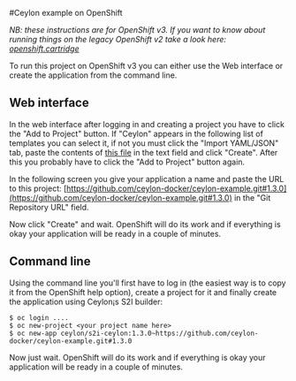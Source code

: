 #Ceylon example on OpenShift

*NB: these instructions are for OpenShift v3. If you want to know about running things on the legacy OpenShift v2 take a look here: [openshift.cartridge](https://github.com/ceylon/openshift-cartridge)*

To run this project on OpenShift v3 you can either use the Web interface or create the application from the command line.

## Web interface

In the web interface after logging in and creating a project you have to click the "Add to Project" button. If "Ceylon" appears in the following list of templates you can select it, if not you must click the "Import YAML/JSON" tab, paste the contents of [this file]() in the text field and click "Create". After this you probably have to click the "Add to Project" button again.

In the following screen you give your application a name and paste the URL to this project: [https://github.com/ceylon-docker/ceylon-example.git#1.3.0](https://github.com/ceylon-docker/ceylon-example.git#1.3.0) in the "Git Repository URL" field.

Now click "Create" and wait. OpenShift will do its work and if everything is okay your application will be ready in a couple of minutes.
 
## Command line

Using the command line you'll first have to log in (the easiest way is to copy it from the OpenShift help option), create a project for it and finally create the application using Ceylon¡s S2I builder:


```shell
$ oc login ....
$ oc new-project <your project name here>
$ oc new-app ceylon/s2i-ceylon:1.3.0~https://github.com/ceylon-docker/ceylon-example.git#1.3.0
```

Now just wait. OpenShift will do its work and if everything is okay your application will be ready in a couple of minutes.
